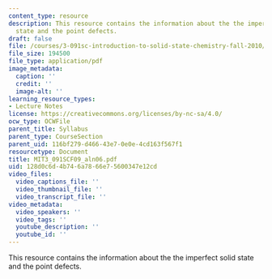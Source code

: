 ```yaml
---
content_type: resource
description: This resource contains the information about the the imperfect solid
  state and the point defects.
draft: false
file: /courses/3-091sc-introduction-to-solid-state-chemistry-fall-2010/128d0c6d4b746a7866e75600347e12cd_MIT3_091SCF09_aln06.pdf
file_size: 194500
file_type: application/pdf
image_metadata:
  caption: ''
  credit: ''
  image-alt: ''
learning_resource_types:
- Lecture Notes
license: https://creativecommons.org/licenses/by-nc-sa/4.0/
ocw_type: OCWFile
parent_title: Syllabus
parent_type: CourseSection
parent_uid: 116bf279-d466-43e7-0e0e-4cd163f567f1
resourcetype: Document
title: MIT3_091SCF09_aln06.pdf
uid: 128d0c6d-4b74-6a78-66e7-5600347e12cd
video_files:
  video_captions_file: ''
  video_thumbnail_file: ''
  video_transcript_file: ''
video_metadata:
  video_speakers: ''
  video_tags: ''
  youtube_description: ''
  youtube_id: ''
---
```

This resource contains the information about the the imperfect solid state and the point defects.